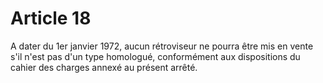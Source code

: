 # Article 18

A dater du 1er janvier 1972, aucun rétroviseur ne pourra être mis en vente s'il n'est pas d'un type homologué, conformément aux dispositions du cahier des charges annexé au présent arrêté.
